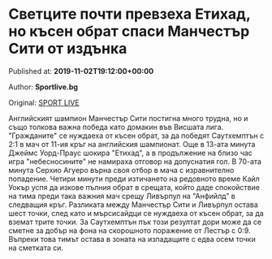 
# Светците почти превзеха Етихад, но късен обрат спаси Манчестър Сити от издънка

Published at: **2019-11-02T19:12:00+00:00**

Author: **Sportlive.bg**

Original: [SPORT LIVE](https://www.sportlive.bg/worldfootball/england/svetcite-pochti-prevzeha-etihad-no-kysen-obrat-spasi-manchestyr-siti-ot-izdynka-1391134.html)

Английският шампион Манчестър Сити постигна много трудна, но и също толкова важна победа като домакин във Висшата лига. "Гражданите" се нуждаеха от късен обрат, за да победят Саутхемптън с 2:1 в мач от 11-ия кръг на английския шампионат.
Още в 13-ата минута Джеймс Уорд-Праус шокира "Етихад", а в продължение на близо час игра "небесносините" не намираха отговор на допуснатия гол. В 70-ата минута Серхио Агуеро върна своя отбор в мача с изравнително попадение.
Четири минути преди изтичането на редовното време Кайл Уокър успя да изкове пълния обрат в срещата, който даде спокойствие на тима преди така важния мач срещу Ливърпул на "Анфийлд" в следващия кръг.
Разликата между Манчестър Сити и Ливърпул остава шест точки, след като и мърсисайдци се нуждаеха от късен обрат, за да вземат трите точки. За Саутхемптън пък този резултат дори може да се сметне за добър на фона на скорошното поражение от Лестър с 0:9. Въпреки това тимът остава в зоната на изпадащите с едва осем точки на сметката си.
